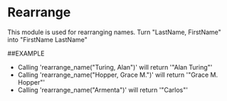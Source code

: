 Rearrange
========
This module is used for rearranging names.
Turn "LastName, FirstName" into "FirstName LastName"

##EXAMPLE

* Calling 'rearrange_name("Turing, Alan")' will return '"Alan Turing"'
* Calling 'rearrange_name("Hopper, Grace M.")' will return '"Grace M. Hopper"'
* Calling 'rearrange_name("Armenta")' will return '"Carlos"'
